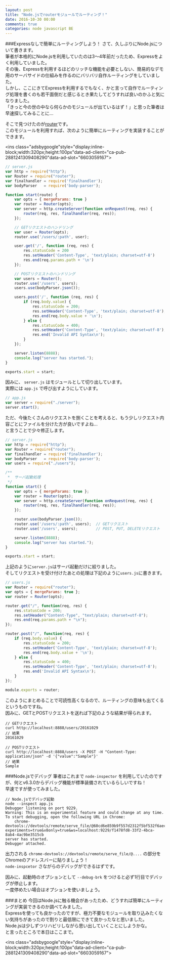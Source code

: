```yaml
---
layout: post
title: "Node.jsでrouterモジュールでルーティング！"
date: 2016-10-30 00:00
comments: true
categories: node javascript BE
---
```


###Expressなしで簡単にルーティングしよう！
さて、久しぶりにNode.jsについて書きます。  
筆者が本格的にNode.jsを利用していたのは3〜4年前だったため、Expressをよく利用していました。  
その後、Expressを利用するほどのリッチな機能を必要としない、簡易的なデモ用のサーバサイドの仕組みを作るのにバリバリ自作ルーティングをしていました。  
しかし、ここにきてExpressを利用するでもなく、かと言って自作でルーティング処理を書くのも若干面倒だと感じるとき果たしてどうすれば良いのかふと気になりました。  
「きっと今の世の中なら何らかのモジュールが出ているはず！」と思った筆者は早速探してみることに...  

そこで見つけたのが[router](https://github.com/pillarjs/router)です。  
このモジュールを利用すれば、次のように簡単にルーティングを実装することができます。  

<script async src="//pagead2.googlesyndication.com/pagead/js/adsbygoogle.js"></script>
<ins class="adsbygoogle"style="display:inline-block;width:320px;height:100px"data-ad-client="ca-pub-2881241309408290"data-ad-slot="6603059167"></ins>
<script>
(adsbygoogle = window.adsbygoogle || []).push({});
</script>
<!-- more -->

```javascript
// server.js
var http = require("http");
var Router = require("router");
var finalhandler = require('finalhandler');
var bodyParser   = require('body-parser');

function start(route) {
	var opts = { mergeParams: true }
	var router = Router(opts);
	var server = http.createServer(function onRequest(req, res) {
		router(req, res, finalhandler(req, res));
	});

	// GETリクエストのハンドリング
	var user = Router(opts);
	router.use('/users/:path', user);

	user.get('/', function (req, res) {
		res.statusCode = 200
		res.setHeader('Content-Type', 'text/plain; charset=utf-8')
		res.end(req.params.path + '\n')
	});

	// POSTリクエストのハンドリング
	var users = Router();
	router.use('/users', users);
	users.use(bodyParser.json());

	users.post('/', function (req, res) {
		if (req.body.value) {
			res.statusCode = 200;
			res.setHeader('Content-Type', 'text/plain; charset=utf-8');
			res.end(req.body.value + '\n');
		} else {
			res.statusCode = 400;
			res.setHeader('Content-Type', 'text/plain; charset=utf-8');
			res.end('Invalid API Syntax\n');
		}
	});

	server.listen(8888);
	console.log("server has started.");
}

exports.start = start;
```

因みに、 `server.js` はモジュールとして切り出しています。  
実際には `app.js` で呼び出すようにしています。  

```javascript
// app.js
var server = require("./server");
server.start();
```

ただ、今後たくさんのリクエストを捌くことを考えると、もう少しリクエスト内容ごとにファイルを分けた方が良いですよね...  
と言うことで少々修正します。  

```javascript
// server.js
var http = require("http");
var Router = require("router");
var finalhandler = require('finalhandler');
var bodyParser   = require('body-parser');
var users = require("./users");

/**
 *	サーバ起動処理
 */
function start() {
	var opts = { mergeParams: true };
	var router = Router(opts);
	var server = http.createServer(function onRequest(req, res) {
		router(req, res, finalhandler(req, res));
	});

	router.use(bodyParser.json());
	router.use('/users/:path', users);	// GETリクエスト
	router.use('/users', users);		// POST, PUT, DELETEリクエスト

	server.listen(8888);
	console.log("server has started.");
}

exports.start = start;

```

上記のように`server.js`はサーバ起動だけに絞りました。  
そしてリクエストを受け付けたあとの処理は下記のように`users.js`に書きます。  

```javascript
// users.js
var Router = require("router");
var opts = { mergeParams: true };
var router = Router(opts);

router.get("/", function(req, res) {
	res.statusCode = 200;
	res.setHeader("Content-Type", "text/plain; charset=utf-8");
	res.end(req.params.path + "\n");
});

router.post("/", function(req, res) {
	if (req.body.value) {
		res.statusCode = 200;
		res.setHeader('Content-Type', 'text/plain; charset=utf-8');
		res.end(req.body.value + '\n');
	} else {
		res.statusCode = 400;
		res.setHeader('Content-Type', 'text/plain; charset=utf-8');
		res.end('Invalid API Syntax\n');
	}
});

module.exports = router;

```

このようにまとめることで可読性高くなるので、ルーティングの意味も出てくるというものですね。  
因みに、GETとPOSTリクエストを送れば下記のような結果が得られます。  

```
// GETリクエスト
curl http://localhost:8888/users/20161029
// 結果
20161029

// POSTリクエスト
curl http://localhost:8888/users -X POST -H "Content-Type: application/json" -d '{"value":"Sample"}'
// 結果
Sample
```

###Node.jsでデバッグ
筆者はこれまで `node-inspector` を利用していたのですが、何とv6.3.0からデバッグ機能が標準装備されているらしいですね！  
早速ですが使ってみました。  

```
// Node.jsでデバッグ起動
node --inspect app.js
Debugger listening on port 9229.
Warning: This is an experimental feature and could change at any time.
To start debugging, open the following URL in Chrome:
    chrome-devtools://devtools/remote/serve_file/@60cd6e859b9f557d2312f5bf532f6aec5f284980/inspector.html?experiments=true&v8only=true&ws=localhost:9229/f1478fd8-33f2-4bca-8ab4-4ac9be3515cb
server has started.
Debugger attached.
```

出力される `chrome-devtools://devtools/remote/serve_file/@....` の部分をChromeのアドレスバーに貼りましょう！  
`node-inspcetor` さながらのデバッグができるはずです。  

因みに、起動時のオプションとして `--debug-brk` をつけると必ず1行目でデバッグが停止します。  
一度停めたい場合はオプションを使いましょう。  

###まとめ
今回はNode.jsに触る機会があったため、どうすれば簡単にルーティングが実装できるのか調べてみました。  
Expressを使っても良かったのですが、極力不要なモジュールを取り込みたくない気持ちがあったので割りと最低限にできて良かったなと思いました。  
Node.jsは少しずつリハビリしながら思い出していくことにしようかな。  
と言ったところで本日はここまで。  

<script async src="//pagead2.googlesyndication.com/pagead/js/adsbygoogle.js"></script>
<ins class="adsbygoogle"style="display:inline-block;width:320px;height:100px"data-ad-client="ca-pub-2881241309408290"data-ad-slot="6603059167"></ins>
<script>
(adsbygoogle = window.adsbygoogle || []).push({});
</script>
